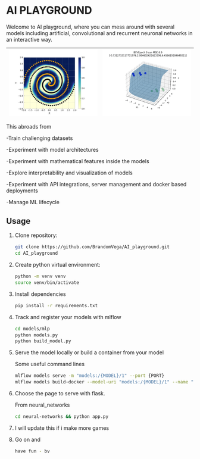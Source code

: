 # AI PLAYGROUND

Welcome to AI playground, where you can mess around with several models including artificial, convolutional and recurrent neuronal networks in an interactive way. 

| ![Challenge](model_5.png) | ![Moving](sigmoidPerceptron.gif) |
|---------------------------|----------------------------------|

This abroads from

-Train challenging datasets 

-Experiment with model architectures 

-Experiment with mathematical features inside the models

-Explore interpretability and visualization of models

-Experiment with API integrations, server management and docker based deployments
 
-Manage ML lifecycle 


## Usage
1. Clone repository:
    ```bash
    git clone https://github.com/BrandomVega/AI_playground.git
    cd AI_playground
    ```

2. Create python virtual environment:
    ```bash
    python -m venv venv
    source venv/bin/activate
    ```
3. Install dependencies
    ```bash
    pip install -r requirements.txt
    ```
4. Track and register your models with mlflow
    ```bash
    cd models/mlp
    python models.py
    python build_model.py
    ```
5. Serve the model locally or build a container from your model
   
    Some useful command lines
    ```bash
    mlflow models serve -m "models:/{MODEL}/1" --port {PORT}
    mlflow models build-docker --model-uri "models:/{MODEL}/1" --name "{NAME}"    
    ```
7. Choose the page to serve with flask.
   
    From neural_networks
    ```bash
    cd neural-networks && python app.py
    ```
9. I will update this if i make more games

10. Go on and
    ```bash
    have fun - bv
    ```
